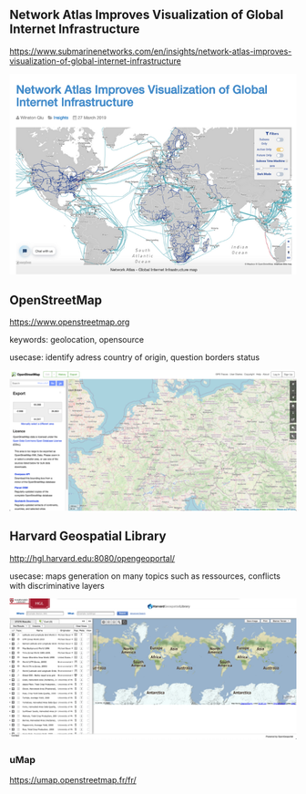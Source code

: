 ## Network Atlas Improves Visualization of Global Internet Infrastructure

https://www.submarinenetworks.com/en/insights/network-atlas-improves-visualization-of-global-internet-infrastructure

![image](/sources/image/network-atlas-global-internet-infrastructure.png)


## OpenStreetMap

https://www.openstreetmap.org

keywords: geolocation, opensource

usecase: identify adress country of origin, question borders status

![image](/sources/image/openstreetmap.png)

## Harvard Geospatial Library

http://hgl.harvard.edu:8080/opengeoportal/

usecase: maps generation on many topics such as ressources, conflicts with discriminative layers

![image](/sources/image/hgl.png)

### uMap

https://umap.openstreetmap.fr/fr/

